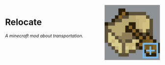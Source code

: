 <img src="icon.png" align="right" width="180px"/>

# Relocate
*A minecraft mod about transportation.*